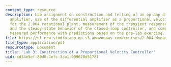 ```yaml
---
content_type: resource
description: Lab assignment on construction and testing of an op-amp differential
  amplifier, use of the differential amplifier as a proportional velocity controller
  for the 2.004 rotational plant, measurement of the transient response characteristics,
  and the steady-state behavior of the closed-loop controller, and comparison of the
  measured performance with predictions based on the pre-lab exercise.
file: https://ol-ocw-studio-app-qa.s3.amazonaws.com/courses/2-004-dynamics-and-control-ii-spring-2008/cd34e5ef80d04efc3aa1099620d5178f_lab3.pdf
file_type: application/pdf
resourcetype: Document
title: 'Lab 3: Construction of a Proportional Velocity Controller'
uid: cd34e5ef-80d0-4efc-3aa1-099620d5178f
---
```

